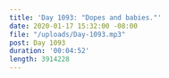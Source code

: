 ```yaml
---
title: 'Day 1093: "Dopes and babies."'
date: 2020-01-17 15:32:00 -08:00
file: "/uploads/Day-1093.mp3"
post: Day 1093
duration: '00:04:52'
length: 3914228
---
```


